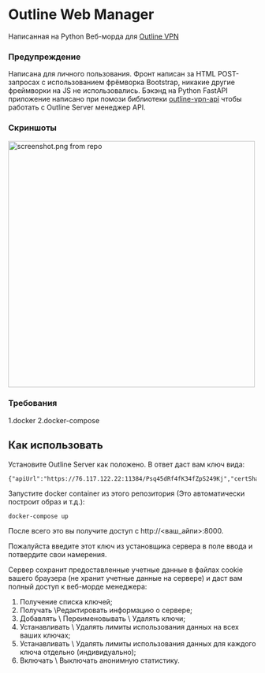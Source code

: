 # Outline Web Manager


Написанная на Python Веб-морда для [Outline VPN](https://getoutline.org/)

### Предупреждение

Написана для личного пользования. Фронт написан за HTML POST-запросах с использованием фрёмворка Bootstrap, никакие другие фреймворки на JS не использовались. Бэкэнд на Python FastAPI приложение написано при помози библиотеки [outline-vpn-api](https://github.com/jadolg/outline-vpn-api) чтобы работать с Outline Server менеджер API.
### Скриншоты

<img width="500" alt="screenshot.png from repo" src="https://user-images.githubusercontent.com/18418712/213498267-46aaabd0-61f8-4c97-83ca-21a8d99a1ddd.png">

### Требования

1.docker 
2.docker-compose

## Как использовать

Установите Outline Server как положено. В ответ даст вам ключ вида:
```
{"apiUrl":"https://76.117.122.22:11384/Psq45dRf4fK34fZpS249Kj","certSha256":"A227C34FB165B0444105154B615F6E2DA1221A7A30C749869B2CE32F98F22654"}
```

Запустите docker container из этого репозитория (Это автоматически построит образ и т.д.):
```
docker-compose up
```


После всего это вы получите доступ с http://<ваш_айпи>:8000.


Пожалуйста введите этот ключ из установщика сервера в поле ввода и потвердите свои намерения.

Сервер сохранит предоставленные учетные данные в файлах cookie вашего браузера (не хранит учетные данные на сервере) и даст вам полный доступ к веб-морде менеджера: 
1) Получение списка ключей;
2) Получать \Редактировать информацию о сервере;
3) Добавлять \ Переименовывать \ Удалять ключи;
4) Устанавливать \ Удалять лимиты использования данных на всех ваших ключах;
5) Устанавливать \ Удалять лимиты использования данных для каждого ключа отдельно (индивидуально);
6) Включать \ Выключать анонимную статистику.
